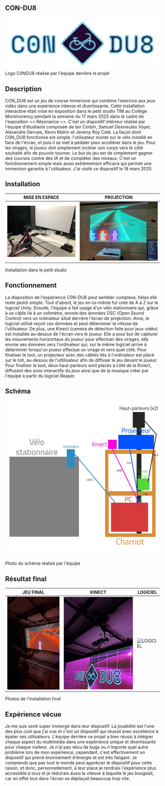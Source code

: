 ## **CON-DU8**

![photo](medias/titre_c0ndu8.png)
Logo C0NDU8 réalisé par l'équipe derrière le projet

## **Description**

CON_DU8 est un jeu de course immersive qui combine l'exercice aux jeux vidéo dans une expérience intense et divertissante. Cette installation interactive était mise en exposition dans le petit studio TIM au Collège Montmorency pendant la semaine du 17 mars 2025 dans le cadre de l'exposition << Résonance >>. C'est un dispositif intérieur réalisé par l'équipe d'étudiants composée de Ian Corbin, Samuel Desmeules Voyer, Alexandre Gervais, Kevin Malric et Jeremy Roy Coté. La façon dont C0N_DU8 fonctionne est simple, l'utilisateur monte sur le vélo installé en face de l'écran, et puis il se met à pédaler pour accélérer dans le jeu. Pour les virages, le joueur doit simplement incliner son corps vers le côté souhaité afin de pouvoir tourner. Le but du jeu est de simplement gagner des courses contre des IA et de compléter des niveaux. C'est un fonctionnement simple mais aussi extrêmement efficace qui permet une immersion garantie à l'utilisateur. J'ai visité ce dispositif le 18 mars 2025. 

## **Installation**
	
 | MISE EN ESPACE | PROJECTION |
| ----------- | ----------- |
|![MISE EN ESPACE](medias/Diffusion_Complet.webp)|![PROJECTION](medias/Projection.webp)|

Installation dans le petit studio

## Fonctionnement

La disposition de l'expérience C0N-DU8 peut sembler complexe, hélas elle reste plutôt simple. Tout d'abord, le jeu en lui-même fut créé de A à Z sur le logiciel Unity. Ensuite, l'équipe a fait usage d'un vélo stationnaire qui, grâce à un câble lié à un voltmètre, envoie des données OSC (Open Sound Control) vers un ordinateur situé derrière l'écran de projection. Ainsi, le logiciel utilisé reçoit ces données et peut déterminer la vitesse de l'utilisateur. De plus, une Kinect (caméra de détection faite pour jeux vidéo) est installée au-dessus de l'écran vers le joueur. Elle a pour but de capturer les mouvements horizontaux du joueur pour effectuer des virages, elle envoie ses données vers l'ordinateur qui, sur le même logiciel arrive à déterminer lorsqu'un joueur effectue un virage et vers quel côté. Pour finaliser le tout, un projecteur avec des câbles liés à l'ordinateur est placé sur le toit, au-dessus de l'uttilisateur afin de diffuser le jeu devant le joueur. Pour finaliser le tout, deux haut-parleurs sont placés à côté de la Kinect, diffusent des sons interactifs du jeux ainsi que de la musique créer par l'équipe à partir du logiciel Reaper. 

## **Schéma**

![photo](medias/plantation.webp)

Photo du schéma réalisé par l'équipe

## **Résultat final**

 | JEU FINAL | KINECT | LOGICIEL |
| ----------- | ----------- | ----------- |
|![JEU FINAL](medias/condu8_final.jpg)|![KINECT](medias/condu8_kinect.jpg)|![LOGICIEL](medias/condu8_logiciel.jpg)|
Photos de l'installation final

## **Expérience vécue**

Je me suis senti super immergé dans leur dispositif. La jouabilité est l'une des plus cool que j'ai vue et c'est un dispositif qui réussit avec excellence à épater ses utilisateurs. L'équipe derrière ce projet a bien réussi à intégrer chaque aspect du multimédia dans une expérience unique et divertissante pour chaque visiteur. Je n'ai pas vécu de bugs ou n'importe quel autre problème lors de mon expérience, cependant, c'est effectivement un dispositif qui prend énormément d'énergie et est très fatigant. Je comprends que pas tout le monde peut apprécier le dispositif pour cette raison, et donc, personnellement, à leur place je rendrais l'expérience plus accessible à tous et je réduirais aussi la vitesse à laquelle le jeu bougeait, car en effet tout dans l'écran se déplaçait beaucoup trop vite.
